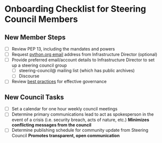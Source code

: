 # Onboarding Checklist for Steering Council Members

## New Member Steps

- [ ] Review PEP 13, including the mandates and powers
- [ ] Request [python.org email](https://www.python.org/psf/records/board/policies/email/) address from Infrastructure Director
      (optional)
- [ ] Provide preferred email/account details to Infrastructure Director to
      set up a steering council group
  - [ ] steering-council@ mailing list (which has public archives)
  - [ ] Discourse
- [ ] Review [best practices](best-practices.md) for effective governance

## New Council Tasks

- [ ] Set a calendar for one hour weekly council meetings
- [ ] Determine primary communications lead to act as spokesperson
      in the event of a crisis (i.e. security breach, acts of nature, etc.)
      **Minimizes conflicting messages from the council**
- [ ] Determine publishing schedule for community update from
      Steering Council **Promotes transparent, open communication**

